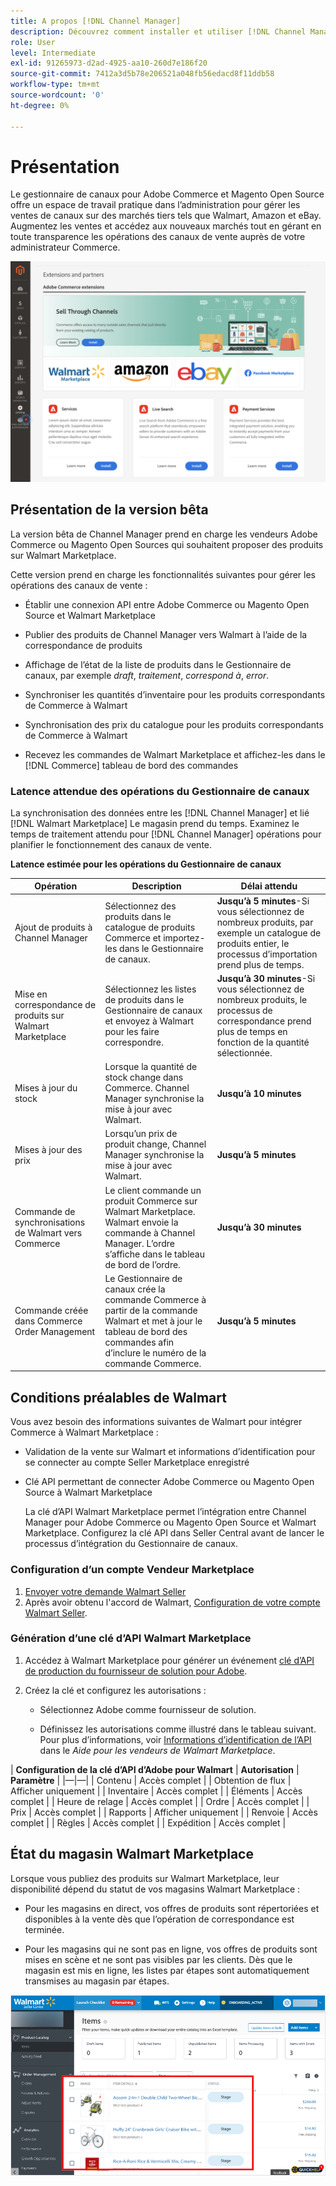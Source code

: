 ```yaml
---
title: A propos [!DNL Channel Manager]
description: Découvrez comment installer et utiliser [!DNL Channel Manager] pour intégrer Adobe Commerce et les magasins Magento Open Sources à des marchés tiers et créer un canal de vente afin de gérer les listes, les prix, les stocks et les ventes sur le marché de manière transparente, à partir de votre administrateur Commerce.
role: User
level: Intermediate
exl-id: 91265973-d2ad-4925-aa10-260d7e186f20
source-git-commit: 7412a3d5b78e206521a048fb56edacd8f11ddb58
workflow-type: tm+mt
source-wordcount: '0'
ht-degree: 0%

---
```


# Présentation

Le gestionnaire de canaux pour Adobe Commerce et Magento Open Source offre un espace de travail pratique dans l’administration pour gérer les ventes de canaux sur des marchés tiers tels que Walmart, Amazon et eBay. Augmentez les ventes et accédez aux nouveaux marchés tout en gérant en toute transparence les opérations des canaux de vente auprès de votre administrateur Commerce.

![[!DNL Channel Manager] vue d’administration de l’extension](assets/channel-manager-admin-entry-page.png)

## Présentation de la version bêta

La version bêta de Channel Manager prend en charge les vendeurs Adobe Commerce ou Magento Open Sources qui souhaitent proposer des produits sur Walmart Marketplace.

Cette version prend en charge les fonctionnalités suivantes pour gérer les opérations des canaux de vente :

* Établir une connexion API entre Adobe Commerce ou Magento Open Source et Walmart Marketplace

* Publier des produits de Channel Manager vers Walmart à l’aide de la correspondance de produits

* Affichage de l’état de la liste de produits dans le Gestionnaire de canaux, par exemple *draft*, *traitement*, *correspond à*, *error*.

* Synchroniser les quantités d’inventaire pour les produits correspondants de Commerce à Walmart

* Synchronisation des prix du catalogue pour les produits correspondants de Commerce à Walmart

* Recevez les commandes de Walmart Marketplace et affichez-les dans le [!DNL Commerce] tableau de bord des commandes

### Latence attendue des opérations du Gestionnaire de canaux

La synchronisation des données entre les [!DNL Channel Manager] et lié [!DNL Walmart Marketplace] Le magasin prend du temps. Examinez le temps de traitement attendu pour [!DNL Channel Manager] opérations pour planifier le fonctionnement des canaux de vente.

**Latence estimée pour les opérations du Gestionnaire de canaux**

| **Opération** | **Description** | **Délai attendu** |
|--------------------------------------------|-----------------------------------------------------------------------------------------------------------------------------------------------|---------------------------------------------------------------------------------------------------------------------------|
| Ajout de produits à Channel Manager | Sélectionnez des produits dans le catalogue de produits Commerce et importez-les dans le Gestionnaire de canaux. | **Jusqu’à 5 minutes**-Si vous sélectionnez de nombreux produits, par exemple un catalogue de produits entier, le processus d’importation prend plus de temps. |
| Mise en correspondance de produits sur Walmart Marketplace | Sélectionnez les listes de produits dans le Gestionnaire de canaux et envoyez à Walmart pour les faire correspondre. | **Jusqu’à 30 minutes**-Si vous sélectionnez de nombreux produits, le processus de correspondance prend plus de temps en fonction de la quantité sélectionnée. |
| Mises à jour du stock | Lorsque la quantité de stock change dans Commerce. Channel Manager synchronise la mise à jour avec Walmart. | **Jusqu’à 10 minutes** |
| Mises à jour des prix | Lorsqu’un prix de produit change, Channel Manager synchronise la mise à jour avec Walmart. | **Jusqu’à 5 minutes** |
| Commande de synchronisations de Walmart vers Commerce | Le client commande un produit Commerce sur Walmart Marketplace. Walmart envoie la commande à Channel Manager. L’ordre s’affiche dans le tableau de bord de l’ordre. | **Jusqu’à 30 minutes** |
| Commande créée dans Commerce Order Management | Le Gestionnaire de canaux crée la commande Commerce à partir de la commande Walmart et met à jour le tableau de bord des commandes afin d’inclure le numéro de la commande Commerce. | **Jusqu’à 5 minutes** |

## Conditions préalables de Walmart

Vous avez besoin des informations suivantes de Walmart pour intégrer Commerce à Walmart Marketplace :

* Validation de la vente sur Walmart et informations d’identification pour se connecter au compte Seller Marketplace enregistré

* Clé API permettant de connecter Adobe Commerce ou Magento Open Source à Walmart Marketplace

   La clé d’API Walmart Marketplace permet l’intégration entre Channel Manager pour Adobe Commerce ou Magento Open Source et Walmart Marketplace. Configurez la clé API dans Seller Central avant de lancer le processus d’intégration du Gestionnaire de canaux.

### Configuration d’un compte Vendeur Marketplace

1. [Envoyer votre demande Walmart Seller](https://marketplace-apply.walmart.com/apply?id=0014M00001zivMpQAI)
2. Après avoir obtenu l&#39;accord de Walmart, [Configuration de votre compte Walmart Seller](https://sellerhelp.walmart.com/seller/s/guide?article=000008219).

### Génération d’une clé d’API Walmart Marketplace

1. Accédez à Walmart Marketplace pour générer un événement [clé d’API de production du fournisseur de solution pour Adobe](https://developer.walmart.com/#preloginModal?redirectUri=https%3A%2F%2Fdeveloper.walmart.com%2Faccount%2FgenerateKey).

1. Créez la clé et configurez les autorisations :

   * Sélectionnez Adobe comme fournisseur de solution.

   * Définissez les autorisations comme illustré dans le tableau suivant. Pour plus d’informations, voir [Informations d’identification de l’API](https://sellerhelp.walmart.com/seller/s/guide?article=000006422) dans le *Aide pour les vendeurs de Walmart Marketplace*.

|    **Configuration de la clé d’API d’Adobe pour Walmart**
| **Autorisation** | **Paramètre** | |—|—| | Contenu | Accès complet | | Obtention de flux | Afficher uniquement | | Inventaire | Accès complet | | Éléments | Accès complet | | Heure de relage | Accès complet | | Ordre | Accès complet | | Prix | Accès complet | | Rapports | Afficher uniquement | | Renvoie | Accès complet | | Règles | Accès complet | | Expédition | Accès complet |

## État du magasin Walmart Marketplace

Lorsque vous publiez des produits sur Walmart Marketplace, leur disponibilité dépend du statut de vos magasins Walmart Marketplace :

* Pour les magasins en direct, vos offres de produits sont répertoriées et disponibles à la vente dès que l’opération de correspondance est terminée.

* Pour les magasins qui ne sont pas en ligne, vos offres de produits sont mises en scène et ne sont pas visibles par les clients. Dès que le magasin est mis en ligne, les listes par étapes sont automatiquement transmises au magasin par étapes.


![[!DNL Walmart Seller Central] produits intermédiaires](assets/walmart-seller-central-staged.png)
